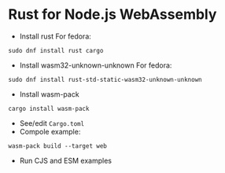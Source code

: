 # Rust for Node.js WebAssembly

- Install rust
For fedora:
```
sudo dnf install rust cargo
```
- Install wasm32-unknown-unknown
For fedora:
```
sudo dnf install rust-std-static-wasm32-unknown-unknown
```
- Install wasm-pack
```
cargo install wasm-pack
```
- See/edit `Cargo.toml`
- Compole example:
```
wasm-pack build --target web
```
- Run CJS and ESM examples
